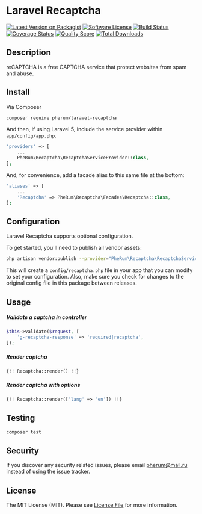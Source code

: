# Laravel Recaptcha

[![Latest Version on Packagist][ico-version]][link-packagist]
[![Software License][ico-license]](LICENSE.md)
[![Build Status][ico-travis]][link-travis]
[![Coverage Status][ico-scrutinizer]][link-scrutinizer]
[![Quality Score][ico-code-quality]][link-code-quality]
[![Total Downloads][ico-downloads]][link-downloads]


## Description

reCAPTCHA is a free CAPTCHA service that protect websites from spam and abuse.

## Install

Via Composer

``` bash
composer require pherum/laravel-recaptcha
```

And then, if using Laravel 5, include the service provider within `app/config/app.php`.

```php
'providers' => [
    ...
    PheRum\Recaptcha\RecaptchaServiceProvider::class,
];
```

And, for convenience, add a facade alias to this same file at the bottom:

```php
'aliases' => [
    ...
    'Recaptcha' => PheRum\Recaptcha\Facades\Recaptcha::class,
];
```

## Configuration

Laravel Recaptcha supports optional configuration.

To get started, you'll need to publish all vendor assets:

```bash
php artisan vendor:publish --provider="PheRum\Recaptcha\RecaptchaServiceProvider"
```

This will create a `config/recaptcha.php` file in your app that you can modify to set your configuration. Also, make sure you check for changes to the original config file in this package between releases.

## Usage

##### Validate a captcha in controller

```php
$this->validate($request, [
    'g-recaptcha-response' => 'required|recaptcha',
]);
```

##### Render captcha

```php
{!! Recaptcha::render() !!}
```

##### Render captcha with options

```php
{!! Recaptcha::render(['lang' => 'en']) !!}
```

## Testing

```bash
composer test
```

## Security

If you discover any security related issues, please email pherum@mail.ru instead of using the issue tracker.

## License

The MIT License (MIT). Please see [License File](LICENSE.md) for more information.

[ico-version]: https://img.shields.io/packagist/v/PheRum/laravel-recaptcha.svg?style=flat
[ico-license]: https://img.shields.io/badge/license-MIT-brightgreen.svg?style=flat
[ico-travis]: https://img.shields.io/travis/PheRum/laravel-recaptcha/master.svg?style=flat
[ico-scrutinizer]: https://img.shields.io/scrutinizer/coverage/g/PheRum/laravel-recaptcha.svg?style=flat
[ico-code-quality]: https://img.shields.io/scrutinizer/g/PheRum/laravel-recaptcha.svg?style=flat
[ico-downloads]: https://img.shields.io/packagist/dt/PheRum/laravel-recaptcha.svg?style=flat

[link-packagist]: https://packagist.org/packages/PheRum/laravel-recaptcha
[link-travis]: https://travis-ci.org/pherum/Laravel-Recaptcha
[link-scrutinizer]: https://scrutinizer-ci.com/g/PheRum/laravel-recaptcha/code-structure
[link-code-quality]: https://scrutinizer-ci.com/g/PheRum/laravel-recaptcha
[link-downloads]: https://packagist.org/packages/PheRum/laravel-recaptcha
[link-author]: https://github.com/PheRum
[link-contributors]: ../../contributors